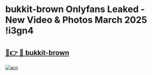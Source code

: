 # bukkit-brown Onlyfans Leaked - New Video & Photos March 2025 !i3gn4

# <h2><a href="https://433gyj.iuczelnia.edu.pl?title=bukkit-brown&ref=i3gn4">🔗👉 🔴 bukkit-brown</a></h2>

[![acn](https://github.com/user-attachments/assets/0f9c940e-d8b0-45ae-aac7-cd30a18b3e1c)](https://433gyj.iuczelnia.edu.pl?title=bukkit-brown&ref=i3gn4)

